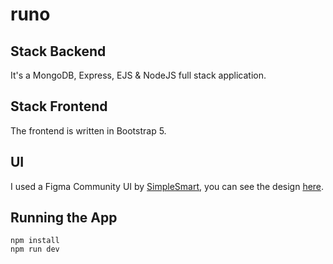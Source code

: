 # runo

## Stack Backend
It's a  MongoDB, Express, EJS & NodeJS full stack application. 

## Stack Frontend
The frontend is written in Bootstrap 5. 

## UI
I used a Figma Community UI by [SimpleSmart](https://www.figma.com/@simplesmart), 
you can see the design [here](https://www.figma.com/community/file/1036294505314600437).

## Running the App
```
npm install
npm run dev
